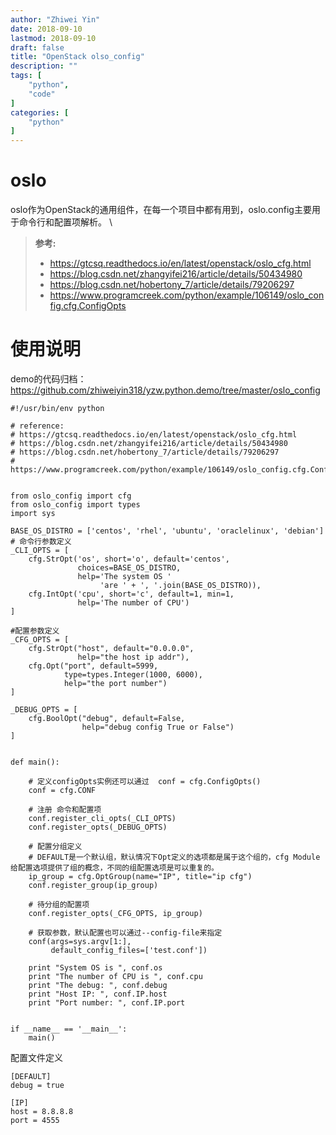 ```yaml
---
author: "Zhiwei Yin"
date: 2018-09-10
lastmod: 2018-09-10
draft: false
title: "OpenStack olso_config"
description: ""
tags: [
    "python",
    "code"
]
categories: [
    "python"
]
---
```


# oslo
oslo作为OpenStack的通用组件，在每一个项目中都有用到，oslo.config主要用于命令行和配置项解析。  \

> **参考:**  
> * https://gtcsq.readthedocs.io/en/latest/openstack/oslo_cfg.html  
> * https://blog.csdn.net/zhangyifei216/article/details/50434980  
> * https://blog.csdn.net/hobertony_7/article/details/79206297  
> * https://www.programcreek.com/python/example/106149/oslo_config.cfg.ConfigOpts  

# 使用说明
demo的代码归档：  
https://github.com/zhiweiyin318/yzw.python.demo/tree/master/oslo_config

```
#!/usr/bin/env python

# reference:
# https://gtcsq.readthedocs.io/en/latest/openstack/oslo_cfg.html
# https://blog.csdn.net/zhangyifei216/article/details/50434980
# https://blog.csdn.net/hobertony_7/article/details/79206297
# https://www.programcreek.com/python/example/106149/oslo_config.cfg.ConfigOpts


from oslo_config import cfg
from oslo_config import types
import sys

BASE_OS_DISTRO = ['centos', 'rhel', 'ubuntu', 'oraclelinux', 'debian']
# 命令行参数定义
_CLI_OPTS = [
    cfg.StrOpt('os', short='o', default='centos',
               choices=BASE_OS_DISTRO,
               help='The system OS '
                    'are ' + ', '.join(BASE_OS_DISTRO)),
    cfg.IntOpt('cpu', short='c', default=1, min=1,
               help='The number of CPU')
]

#配置参数定义
_CFG_OPTS = [
    cfg.StrOpt("host", default="0.0.0.0",
               help="the host ip addr"),
    cfg.Opt("port", default=5999,
            type=types.Integer(1000, 6000),
            help="the port number")
]

_DEBUG_OPTS = [
    cfg.BoolOpt("debug", default=False,
                help="debug config True or False")
]


def main():

    # 定义configOpts实例还可以通过  conf = cfg.ConfigOpts()
    conf = cfg.CONF
    
    # 注册 命令和配置项
    conf.register_cli_opts(_CLI_OPTS)
    conf.register_opts(_DEBUG_OPTS)

    # 配置分组定义
    # DEFAULT是一个默认组，默认情况下Opt定义的选项都是属于这个组的，cfg Module给配置选项提供了组的概念，不同的组配置选项是可以重复的。
    ip_group = cfg.OptGroup(name="IP", title="ip cfg")
    conf.register_group(ip_group)

    # 待分组的配置项
    conf.register_opts(_CFG_OPTS, ip_group)

    # 获取参数，默认配置也可以通过--config-file来指定
    conf(args=sys.argv[1:],
         default_config_files=['test.conf'])

    print "System OS is ", conf.os
    print "The number of CPU is ", conf.cpu
    print "The debug: ", conf.debug
    print "Host IP: ", conf.IP.host
    print "Port number: ", conf.IP.port


if __name__ == '__main__':
    main()

```

配置文件定义
```
[DEFAULT]
debug = true

[IP]
host = 8.8.8.8
port = 4555
```
